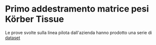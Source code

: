 # Primo addestramento matrice pesi Körber Tissue
Le prove svolte sulla linea pilota dall'azienda hanno prodotto una serie di [dataset](/dataset)
